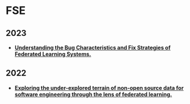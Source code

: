 # FSE

## 2023

- **[Understanding the Bug Characteristics and Fix Strategies of Federated Learning Systems.](https://dl.acm.org/doi/abs/10.1145/3611643.3616347)**

## 2022

- **[Exploring the under-explored terrain of non-open source data for software engineering through the lens of federated learning.](https://dl.acm.org/doi/abs/10.1145/3540250.3560883)**
